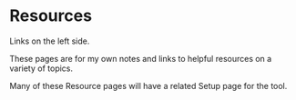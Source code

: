 # Resources

Links on the left side.

These pages are for my own notes and links to helpful resources on a variety of topics.

Many of these Resource pages will have a related Setup page for the tool.